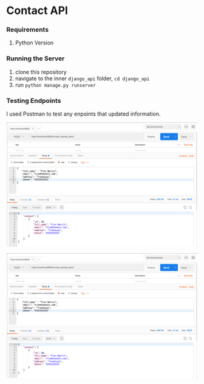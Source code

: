 # Contact API

### Requirements
1. Python Version

### Running the Server
1. clone this repository
2. navigate to the inner `django_api` folder, `cd django_api`
3. run `python manage.py runserver`

### Testing Endpoints
I used Postman to test any enpoints that updated information.

![Alt text](django_api/postman_screenshot.png?raw=true "Postman Screenshot")

![alt text](https://raw.githubusercontent.com/sarahdactyl71/django_api/master/django_api/postman_screenshot.png)
